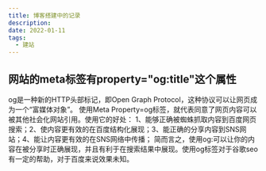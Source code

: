 ```yaml
---
title: 博客搭建中的记录
description: 
date: 2022-01-11
tags:
  - 建站
---
```

## 网站的meta标签有property="og:title"这个属性
og是一种新的HTTP头部标记，即Open Graph Protocol，这种协议可以让网页成为一个“富媒体对象”。
使用Meta Property=og标签，就代表同意了网页内容可以被其他社会化网站引用。使用它的好处：
1、能够正确被蜘蛛抓取内容到百度网页搜索；2、使内容更有效的在百度结构化展现；3、能正确的分享内容到SNS网站；4、能让内容更有效的在SNS网络中传播；
简而言之，使用og:可以让你的内容在被分享时正确展现，并且有利于在搜索结果中展现。使用og标签对于谷歌seo有一定的帮助，对于百度来说效果未知。

